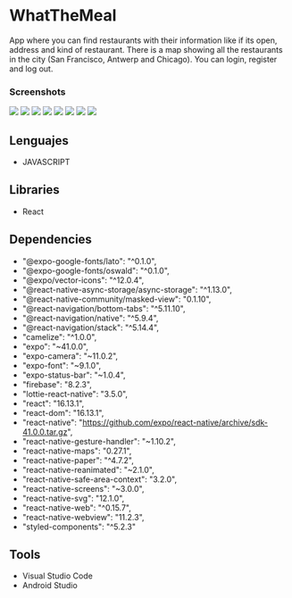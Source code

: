 # WhatTheMeal

App where you can find restaurants with their information like if its open, address and kind of restaurant. There is a map showing all the restaurants in the city (San Francisco, Antwerp and Chicago). You can login, register and log out.

### Screenshots
<img src="/images/ss1.jpeg">
<img src="/images/ss2.jpeg">
<img src="/images/ss3.jpeg">
<img src="/images/ss4.jpeg">
<img src="/images/ss5.jpeg">
<img src="/images/ss6.jpeg">
<img src="/images/ss7.jpeg">
<img src="/images/ss8.jpeg">

## Lenguajes
 - JAVASCRIPT

## Libraries
 - React


## Dependencies
 - "@expo-google-fonts/lato": "^0.1.0",
 -  "@expo-google-fonts/oswald": "^0.1.0",
 -  "@expo/vector-icons": "^12.0.4",
 -  "@react-native-async-storage/async-storage": "^1.13.0",
 -  "@react-native-community/masked-view": "0.1.10",
 -  "@react-navigation/bottom-tabs": "^5.11.10",
 -  "@react-navigation/native": "^5.9.4",
 -  "@react-navigation/stack": "^5.14.4",
 -  "camelize": "^1.0.0",
 -  "expo": "~41.0.0",
 -  "expo-camera": "~11.0.2",
 -  "expo-font": "~9.1.0",
 -  "expo-status-bar": "~1.0.4",
 -  "firebase": "8.2.3",
 -  "lottie-react-native": "3.5.0",
 -  "react": "16.13.1",
 -  "react-dom": "16.13.1",
 -  "react-native": "https://github.com/expo/react-native/archive/sdk-41.0.0.tar.gz",
 -  "react-native-gesture-handler": "~1.10.2",
 -  "react-native-maps": "0.27.1",
 -  "react-native-paper": "^4.7.2",
 -  "react-native-reanimated": "~2.1.0",
 -  "react-native-safe-area-context": "3.2.0",
 -  "react-native-screens": "~3.0.0",
 -  "react-native-svg": "12.1.0",
 -  "react-native-web": "^0.15.7",
 -  "react-native-webview": "11.2.3",
 -  "styled-components": "^5.2.3"

## Tools
 - Visual Studio Code
 - Android Studio